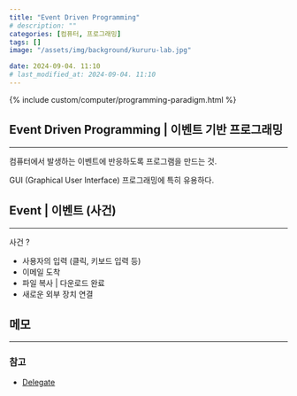 ```yaml
---
title: "Event Driven Programming"
# description: ""
categories: [컴퓨터, 프로그래밍]
tags: []
image: "/assets/img/background/kururu-lab.jpg"

date: 2024-09-04. 11:10
# last_modified_at: 2024-09-04. 11:10
---
```


{% include custom/computer/programming-paradigm.html %}

## Event Driven Programming | 이벤트 기반 프로그래밍

---

컴퓨터에서 발생하는 이벤트에 반응하도록 프로그램을 만드는 것.  

GUI (Graphical User Interface) 프로그래밍에 특히 유용하다.  

## Event | 이벤트 (사건)

---

사건 ?  

- 사용자의 입력 (클릭, 키보드 입력 등)
- 이메일 도착
- 파일 복사 \| 다운로드 완료
- 새로운 외부 장치 연결

## 메모

---

### 참고

- [Delegate](/posts/delegate/)

